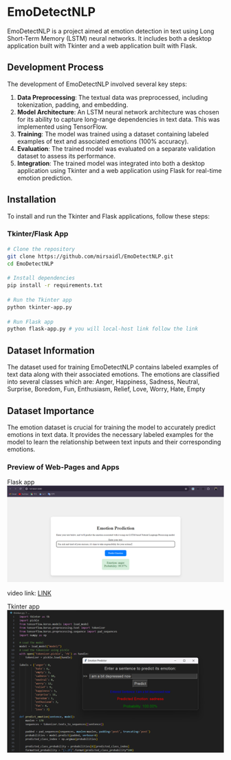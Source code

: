 # EmoDetectNLP

EmoDetectNLP is a project aimed at emotion detection in text using Long Short-Term Memory (LSTM) neural networks. It includes both a desktop application built with Tkinter and a web application built with Flask.

## Development Process
The development of EmoDetectNLP involved several key steps:

1. **Data Preprocessing**: The textual data was preprocessed, including tokenization, padding, and embedding.
2. **Model Architecture**: An LSTM neural network architecture was chosen for its ability to capture long-range dependencies in text data. This was implemented using TensorFlow.
3. **Training**: The model was trained using a dataset containing labeled examples of text and associated emotions (100% accuracy).
4. **Evaluation**: The trained model was evaluated on a separate validation dataset to assess its performance.
5. **Integration**: The trained model was integrated into both a desktop application using Tkinter and a web application using Flask for real-time emotion prediction.

## Installation
To install and run the Tkinter and Flask applications, follow these steps:

### Tkinter/Flask App

```bash
# Clone the repository
git clone https://github.com/mirsaidl/EmoDetectNLP.git
cd EmoDetectNLP

# Install dependencies
pip install -r requirements.txt

# Run the Tkinter app
python tkinter-app.py

# Run Flask app
python flask-app.py # you will local-host link follow the link
```

## Dataset Information

The dataset used for training EmoDetectNLP contains labeled examples of text data along with their associated emotions. The emotions are classified into several classes which are:
Anger, Happiness, Sadness, Neutral, Surprise, Boredom, Fun, Enthusiasm, Relief, Love, Worry, Hate, Empty

## Dataset Importance

The emotion dataset is crucial for training the model to accurately predict emotions in text data. It provides the necessary labeled examples for the model to learn the relationship between text inputs and their corresponding emotions.

### Preview of Web-Pages and Apps

Flask app
![alt text](demos/pic_web-page.png)

video link: [LINK](https://drive.google.com/file/d/12Y5o11ofrY8RPqNb3jQuzbhVFWJjz1Q3/view?usp=sharing)

Tkinter app
![alt text](demos/thinker-demo.png)

